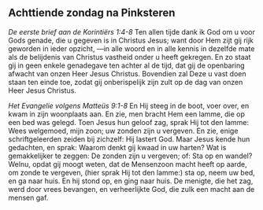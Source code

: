 ## Achttiende zondag na Pinksteren

*De eerste brief aan de Korintiërs 1:4-8*
Ten allen tijde dank ik God om u voor Gods genade, die u gegeven is in Christus Jesus; want door Hem zijt gij rijk geworden in ieder opzicht, —in alle woord en in alle kennis in dezelfde mate als de belijdenis van Christus vastheid onder u heeft gekregen. En zo staat gij in geen enkele genadegave ten achter al de tijd, dat gij de openbaring afwacht van onzen Heer Jesus Christus. Bovendien zal Deze u vast doen staan ten einde toe, zodat gij onberispelijk zijn zult op de dag van onzen Heer Jesus Christus. 

*Het Evangelie volgens Matteüs 9:1-8*
En Hij steeg in de boot, voer over, en kwam in zijn woonplaats aan. En zie, men bracht Hem een lamme, die op een bed was gelegd. Toen Jesus hun geloof zag, sprak Hij tot den lamme: Wees welgemoed, mijn zoon; uw zonden zijn u vergeven. En zie, enige schriftgeleerden zeiden bij zichzelf: Hij lastert God. Maar Jesus kende hun gedachten, en sprak: Waarom denkt gij kwaad in uw harten? Wat is gemakkelijker te zeggen: De zonden zijn u vergeven; of: Sta op en wandel? Welnu, opdat gij moogt weten, dat de Mensenzoon macht heeft op aarde, om zonde te vergeven, (hier sprak Hij tot den lamme:) sta op, neem uw bed, en ga naar huis. En hij stond op, en ging naar huis. De menigte, die het zag, werd door vrees bevangen, en verheerlijkte God, die zulk een macht aan de mensen gaf. 

